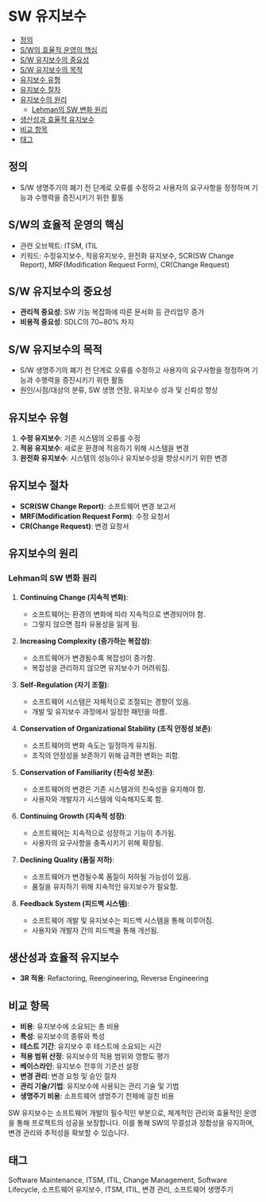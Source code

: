# SW 유지보수

<!-- mtoc-start -->

- [정의](#정의)
- [S/W의 효율적 운영의 핵심](#sw의-효율적-운영의-핵심)
- [S/W 유지보수의 중요성](#sw-유지보수의-중요성)
- [S/W 유지보수의 목적](#sw-유지보수의-목적)
- [유지보수 유형](#유지보수-유형)
- [유지보수 절차](#유지보수-절차)
- [유지보수의 원리](#유지보수의-원리)
  - [Lehman의 SW 변화 원리](#lehman의-sw-변화-원리)
- [생산성과 효율적 유지보수](#생산성과-효율적-유지보수)
- [비교 항목](#비교-항목)
- [태그](#태그)

<!-- mtoc-end -->

## 정의

- S/W 생명주기의 폐기 전 단계로 오류를 수정하고 사용자의 요구사항을 정정하며 기능과 수행력을 증진시키기 위한 활동

## S/W의 효율적 운영의 핵심

- 관련 오브젝트: ITSM, ITIL
- 키워드: 수정유지보수, 적응유지보수, 완전화 유지보수, SCR(SW Change Report), MRF(Modification Request Form), CR(Change Request)

## S/W 유지보수의 중요성

- **관리적 중요성**: SW 기능 복잡화에 따른 문서화 등 관리업무 증가
- **비용적 중요성**: SDLC의 70~80% 차지

## S/W 유지보수의 목적

- S/W 생명주기의 폐기 전 단계로 오류를 수정하고 사용자의 요구사항을 정정하며 기능과 수행력을 증진시키기 위한 활동
- 원인/시점/대상의 분류, SW 생명 연장, 유지보수 성과 및 신뢰성 향상

## 유지보수 유형

1. **수정 유지보수**: 기존 시스템의 오류를 수정
2. **적응 유지보수**: 새로운 환경에 적응하기 위해 시스템을 변경
3. **완전화 유지보수**: 시스템의 성능이나 유지보수성을 향상시키기 위한 변경

## 유지보수 절차

- **SCR(SW Change Report)**: 소프트웨어 변경 보고서
- **MRF(Modification Request Form)**: 수정 요청서
- **CR(Change Request)**: 변경 요청서

## 유지보수의 원리

### Lehman의 SW 변화 원리

1. **Continuing Change (지속적 변화)**:

   - 소프트웨어는 환경의 변화에 따라 지속적으로 변경되어야 함.
   - 그렇지 않으면 점차 유용성을 잃게 됨.

2. **Increasing Complexity (증가하는 복잡성)**:

   - 소프트웨어가 변경될수록 복잡성이 증가함.
   - 복잡성을 관리하지 않으면 유지보수가 어려워짐.

3. **Self-Regulation (자기 조절)**:

   - 소프트웨어 시스템은 자체적으로 조절되는 경향이 있음.
   - 개발 및 유지보수 과정에서 일정한 패턴을 따름.

4. **Conservation of Organizational Stability (조직 안정성 보존)**:

   - 소프트웨어의 변화 속도는 일정하게 유지됨.
   - 조직의 안정성을 보존하기 위해 급격한 변화는 피함.

5. **Conservation of Familiarity (친숙성 보존)**:

   - 소프트웨어의 변경은 기존 시스템과의 친숙성을 유지해야 함.
   - 사용자와 개발자가 시스템에 익숙해지도록 함.

6. **Continuing Growth (지속적 성장)**:

   - 소프트웨어는 지속적으로 성장하고 기능이 추가됨.
   - 사용자의 요구사항을 충족시키기 위해 확장됨.

7. **Declining Quality (품질 저하)**:

   - 소프트웨어가 변경될수록 품질이 저하될 가능성이 있음.
   - 품질을 유지하기 위해 지속적인 유지보수가 필요함.

8. **Feedback System (피드백 시스템)**:
   - 소프트웨어 개발 및 유지보수는 피드백 시스템을 통해 이루어짐.
   - 사용자와 개발자 간의 피드백을 통해 개선됨.

## 생산성과 효율적 유지보수

- **3R 적용**: Refactoring, Reengineering, Reverse Engineering

## 비교 항목

- **비용**: 유지보수에 소요되는 총 비용
- **특성**: 유지보수의 종류와 특성
- **테스트 기간**: 유지보수 후 테스트에 소요되는 시간
- **적용 범위 산정**: 유지보수의 적용 범위와 영향도 평가
- **베이스라인**: 유지보수 전후의 기준선 설정
- **변경 관리**: 변경 요청 및 승인 절차
- **관리 기술/기법**: 유지보수에 사용되는 관리 기술 및 기법
- **생명주기 비용**: 소프트웨어 생명주기 전체에 걸친 비용

SW 유지보수는 소프트웨어 개발의 필수적인 부분으로, 체계적인 관리와 효율적인 운영을 통해 프로젝트의 성공을 보장합니다. 이를 통해 SW의 무결성과 정합성을 유지하며, 변경 관리와 추적성을 확보할 수 있습니다.

## 태그

Software Maintenance, ITSM, ITIL, Change Management, Software Lifecycle, 소프트웨어 유지보수, ITSM, ITIL, 변경 관리, 소프트웨어 생명주기
